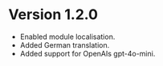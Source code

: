 # Version 1.2.0

- Enabled module localisation.
- Added German translation.
- Added support for OpenAIs gpt-4o-mini.
